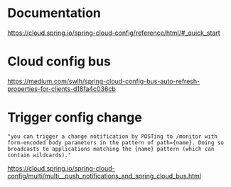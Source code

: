 # Documentation
https://cloud.spring.io/spring-cloud-config/reference/html/#_quick_start

# Cloud config bus
https://medium.com/swlh/spring-cloud-config-bus-auto-refresh-properties-for-clients-d18fa4c036cb

# Trigger config change

```
"you can trigger a change notification by POSTing to /monitor with form-encoded body parameters in the pattern of path={name}. Doing so broadcasts to applications matching the {name} pattern (which can contain wildcards)."
```

https://cloud.spring.io/spring-cloud-config/multi/multi__push_notifications_and_spring_cloud_bus.html